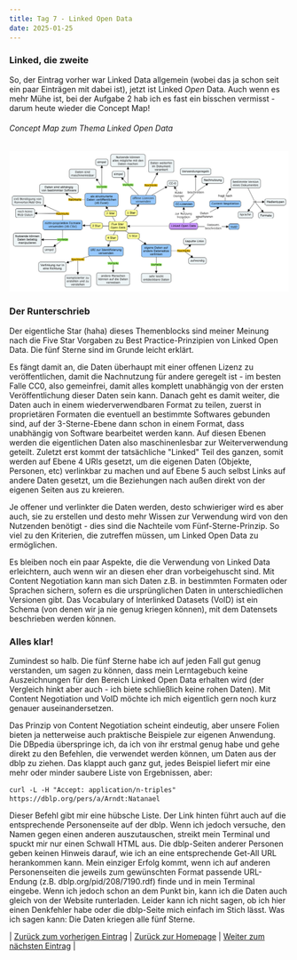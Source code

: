```yaml
---
title: Tag 7 - Linked Open Data
date: 2025-01-25
---
```


### Linked, die zweite
So, der Eintrag vorher war Linked Data allgemein (wobei das ja schon seit ein paar Einträgen mit dabei ist), jetzt ist Linked _Open_ Data. Auch wenn es mehr Mühe ist, bei der Aufgabe 2 hab ich es fast ein bisschen vermisst - darum heute wieder die Concept Map!

###### Concept Map zum Thema Linked Open Data

![Concept Map](https://raw.githubusercontent.com/piaspios/datenformate/refs/heads/master/assets/images/cmaplinkedopendata.png)

### Der Runterschrieb
Der eigentliche Star (haha) dieses Themenblocks sind meiner Meinung nach die Five Star Vorgaben zu Best Practice-Prinzipien von Linked Open Data. Die fünf Sterne sind im Grunde leicht erklärt. 

Es fängt damit an, die Daten überhaupt mit einer offenen Lizenz zu veröffentlichen, damit die Nachnutzung für andere geregelt ist - im besten Falle CC0, also gemeinfrei, damit alles komplett unabhängig von der ersten Veröffentlichung dieser Daten sein kann. Danach geht es damit weiter, die Daten auch in einem wiederverwendbaren Format zu teilen, zuerst in proprietären Formaten die eventuell an bestimmte Softwares gebunden sind, auf der 3-Sterne-Ebene dann schon in einem Format, dass unabhängig von Software bearbeitet werden kann. Auf diesen Ebenen werden die eigentlichen Daten also maschinenlesbar zur Weiterverwendung geteilt. Zuletzt erst kommt der tatsächliche "Linked" Teil des ganzen, somit werden auf Ebene 4 URIs gesetzt, um die eigenen Daten (Objekte, Personen, etc) verlinkbar zu machen und auf Ebene 5 auch selbst Links auf andere Daten gesetzt, um die Beziehungen nach außen direkt von der eigenen Seiten aus zu kreieren. 

Je offener und verlinkter die Daten werden, desto schwieriger wird es aber auch, sie zu erstellen und desto mehr Wissen zur Verwendung wird von den Nutzenden benötigt - dies sind die Nachteile vom Fünf-Sterne-Prinzip. So viel zu den Kriterien, die zutreffen müssen, um Linked Open Data zu ermöglichen.

Es bleiben noch ein paar Aspekte, die die Verwendung von Linked Data erleichtern, auch wenn wir an diesen eher dran vorbeigehuscht sind. Mit Content Negotiation kann man sich Daten z.B. in bestimmten Formaten oder Sprachen sichern, sofern es die ursprünglichen Daten in unterschiedlichen Versionen gibt. Das Vocabulary of Interlinked Datasets (VoID) ist ein Schema (von denen wir ja nie genug kriegen können), mit dem Datensets beschrieben werden können.

### Alles klar!
Zumindest so halb. Die fünf Sterne habe ich auf jeden Fall gut genug verstanden, um sagen zu können, dass mein Lerntagebuch keine Auszeichnungen für den Bereich Linked Open Data erhalten wird (der Vergleich hinkt aber auch - ich biete schließlich keine rohen Daten). Mit Content Negotiation und VoID möchte ich mich eigentlich gern noch kurz genauer auseinandersetzen.

Das Prinzip von Content Negotiation scheint eindeutig, aber unsere Folien bieten ja netterweise auch praktische Beispiele zur eigenen Anwendung. Die DBpedia überspringe ich, da ich von ihr erstmal genug habe und gehe direkt zu den Befehlen, die verwendet werden können, um Daten aus der dblp zu ziehen. Das klappt auch ganz gut, jedes Beispiel liefert mir eine mehr oder minder saubere Liste von Ergebnissen, aber:

```
curl -L -H "Accept: application/n-triples" https://dblp.org/pers/a/Arndt:Natanael
```

Dieser Befehl gibt mir eine hübsche Liste. Der Link hinten führt auch auf die entsprechende Personenseite auf der dblp. Wenn ich jedoch versuche, den Namen gegen einen anderen auszutauschen, streikt mein Terminal und spuckt mir nur einen Schwall HTML aus. Die dblp-Seiten anderer Personen geben keinen Hinweis darauf, wie ich an eine entsprechende Get-All URL herankommen kann. Mein einziger Erfolg kommt, wenn ich auf anderen Personenseiten die jeweils zum gewünschten Format passende URL-Endung (z.B. dblp.org/pid/208/7190.rdf) finde und in mein Terminal eingebe. Wenn ich jedoch schon an dem Punkt bin, kann ich die Daten auch gleich von der Website runterladen. Leider kann ich nicht sagen, ob ich hier einen Denkfehler habe oder die dblp-Seite mich einfach im Stich lässt. Was ich sagen kann: Die Daten kriegen alle fünf Sterne.

| [Zurück zum vorherigen Eintrag](https://piaspios.github.io/datenformate/2025/01/25/aufgabe2.html) | [Zurück zur Homepage](https://piaspios.github.io/datenformate/) | [Weiter zum nächsten Eintrag](URL) |
